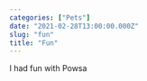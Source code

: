 ```yaml
---
categories: ["Pets"]
date: "2021-02-28T13:00:00.000Z"
slug: "fun"
title: "Fun"
---
```


I had fun with Powsa